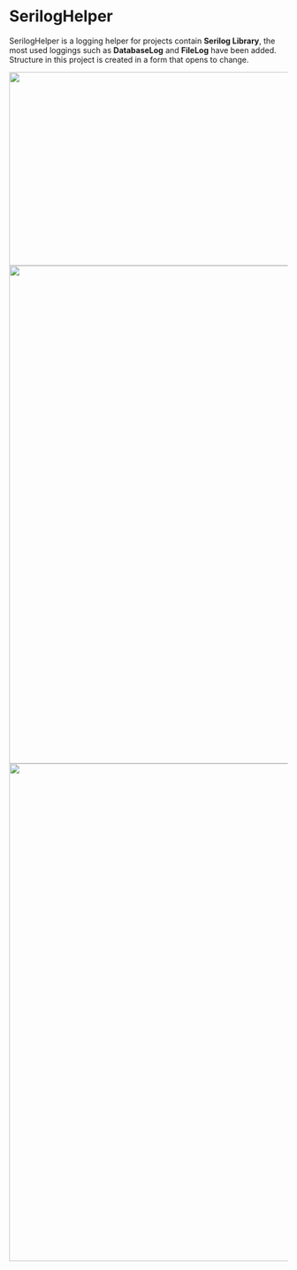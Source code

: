 # SerilogHelper
SerilogHelper is a logging helper for projects contain **Serilog Library**, the most used loggings such as **DatabaseLog** and **FileLog** have been added.
<br>Structure in this project is created in a form that opens to change.

<img src="https://user-images.githubusercontent.com/32266891/117350687-85adb700-aeb5-11eb-8746-6a61fc720534.png" width="900" height="350" />

<img src="https://user-images.githubusercontent.com/32266891/117350782-a249ef00-aeb5-11eb-8556-184eb73ed648.png" width="900"/>

<img src="https://user-images.githubusercontent.com/32266891/117431438-e8449880-af31-11eb-8332-e6b909b2aae4.png" width="900"/>
